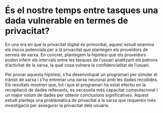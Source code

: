 # És el nostre temps entre tasques una dada vulnerable en termes de privacitat?
En una era en què la privacitat digital és primordial, aquest estudi examina els riscos potencials per a la privacitat que plantegen els proveïdors de serveis de xarxa. En concret, plantegem la hipòtesi que els proveïdors poden inferir els intervals entre les tasques de l’usuari analitzant els patrons d’activitat de la xarxa, la qual cosa vulnera la confidencialitat de l’usuari.

Per provar aquesta hipòtesi, s’ha desenvolupat un programari per simular el trànsit de xarxa i s’ha entrenar una xarxa neuronal amb les dades recollides. Els resultats mostren que, tot i que el programari ha estat efectiu en la recopilació de dades rellevants, es necessita més capacitat computacional i un major volum de dades per obtenir conclusions significatives. Aquest estudi planteja una problemàtica de privacitat a la xarxa que requereix més investigació per assegurar la privacitat dels usuaris.
